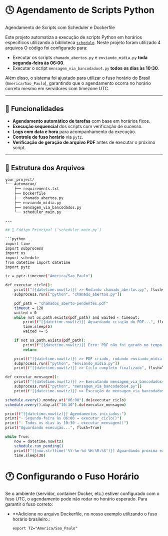# 🕓 Agendamento de Scripts Python
Agendamento de Scripts com Scheduler e Dockerfile

Este projeto automatiza a execução de scripts Python em horários específicos utilizando a biblioteca [`schedule`](https://pypi.org/project/schedule/).
Neste projeto foram utilizado 4 arquivos
O código foi configurado para:

- Executar os scripts `chamado_abertos.py` e `enviando_midia.py` **toda segunda-feira às 06:00**.
- Executar o script `mensagem_via_bancodados4.py` **todos os dias às 10:30**.

Além disso, o sistema foi ajustado para utilizar o fuso horário do Brasil (`America/Sao_Paulo`), garantindo que o agendamento ocorra no horário correto mesmo em servidores com timezone UTC.

---

## 🚀 Funcionalidades

- **Agendamento automático de tarefas** com base em horários fixos.
- **Execução sequencial** dos scripts com verificação de sucesso.
- **Logs com data e hora** para acompanhamento da execução.
- **Controle de fuso horário** via `pytz`.
- **Verificação de geração de arquivo PDF** antes de executar o próximo script.

---

## 📂 Estrutura dos Arquivos

```bash
your_project/
└── Automacao/
    ├── requirements.txt
    ├── Dockerfile
    ├── chamado_abertos.py
    ├── enviando_midia.py
    ├── mensagem_via_bancodados.py
    └── scheduler_main.py

---

## 🧩 Código Principal (`scheduler_main.py`)

```python
import time
import subprocess
import os
import schedule
from datetime import datetime
import pytz

tz = pytz.timezone("America/Sao_Paulo")

def executar_ciclo():
    print(f"[{datetime.now(tz)}] >> Rodando chamado_abertos.py", flush=True)
    subprocess.run(["python", "chamado_abertos.py"])

    pdf_path = "chamados_aberto-pendentes.pdf"
    timeout = 120
    waited = 0
    while not os.path.exists(pdf_path) and waited < timeout:
        print(f"[{datetime.now(tz)}] Aguardando criação do PDF...", flush=True)
        time.sleep(5)
        waited += 5

    if not os.path.exists(pdf_path):
        print(f"[{datetime.now(tz)}] Erro: PDF não foi gerado no tempo esperado!", flush=True)
        return

    print(f"[{datetime.now(tz)}] >> PDF criado, rodando enviando_midia.py", flush=True)
    subprocess.run(["python", "enviando_midia.py"])
    print(f"[{datetime.now(tz)}] >> Ciclo completo finalizado", flush=True)

def executar_mensagem():
    print(f"[{datetime.now(tz)}] >> Executando mensagem_via_bancodados4.py", flush=True)
    subprocess.run(["python", "mensagem_via_bancodados4.py"])
    print(f"[{datetime.now(tz)}] >> Execução de mensagem_via_bancodados4.py finalizada", flush=True)

schedule.every().monday.at("06:00").do(executar_ciclo)
schedule.every().day.at("10:30").do(executar_mensagem)

print(f"[{datetime.now(tz)}] Agendamentos iniciados:")
print("- Segunda-feira às 06:00 → executar_ciclo()")
print("- Todos os dias às 10:30 → executar_mensagem()")
print("Aguardando execução...", flush=True)

while True:
    now = datetime.now(tz)
    schedule.run_pending()
    print(f"[{now.strftime('%Y-%m-%d %H:%M:%S')}] Aguardando próxima execução...", flush=True)
    time.sleep(30)
```


# 🕐 Configurando o Fuso Horário

Se o ambiente (servidor, container Docker, etc.) estiver configurado com o fuso UTC, o agendamento pode não rodar no horário esperado.
Para garantir o fuso correto:

- **Adicione no arquivo Dockerfile, no nosso exemplo utilizando o fuso horário brasileiro.:
  
  ```export TZ="America/Sao_Paulo"```  

